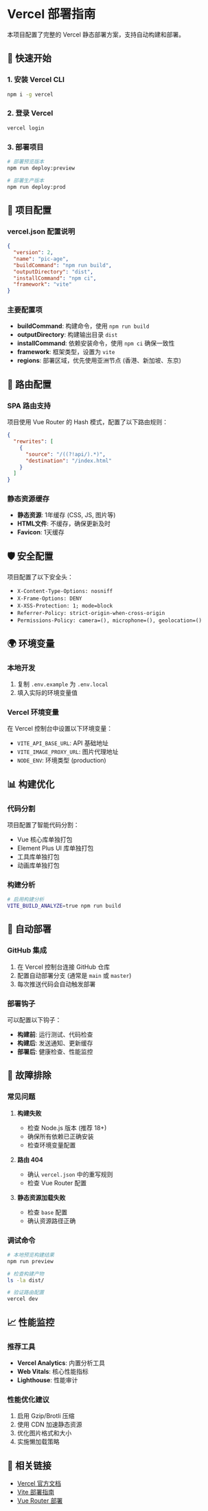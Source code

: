 # Vercel 部署指南

本项目配置了完整的 Vercel 静态部署方案，支持自动构建和部署。

## 🚀 快速开始

### 1. 安装 Vercel CLI

```bash
npm i -g vercel
```

### 2. 登录 Vercel

```bash
vercel login
```

### 3. 部署项目

```bash
# 部署预览版本
npm run deploy:preview

# 部署生产版本
npm run deploy:prod
```

## 📁 项目配置

### vercel.json 配置说明

```json
{
  "version": 2,
  "name": "pic-age",
  "buildCommand": "npm run build",
  "outputDirectory": "dist",
  "installCommand": "npm ci",
  "framework": "vite"
}
```

### 主要配置项

- **buildCommand**: 构建命令，使用 `npm run build`
- **outputDirectory**: 构建输出目录 `dist`
- **installCommand**: 依赖安装命令，使用 `npm ci` 确保一致性
- **framework**: 框架类型，设置为 `vite`
- **regions**: 部署区域，优先使用亚洲节点 (香港、新加坡、东京)

## 🔧 路由配置

### SPA 路由支持

项目使用 Vue Router 的 Hash 模式，配置了以下路由规则：

```json
{
  "rewrites": [
    {
      "source": "/((?!api/).*)",
      "destination": "/index.html"
    }
  ]
}
```

### 静态资源缓存

- **静态资源**: 1年缓存 (CSS, JS, 图片等)
- **HTML文件**: 不缓存，确保更新及时
- **Favicon**: 1天缓存

## 🛡️ 安全配置

项目配置了以下安全头：

- `X-Content-Type-Options: nosniff`
- `X-Frame-Options: DENY`
- `X-XSS-Protection: 1; mode=block`
- `Referrer-Policy: strict-origin-when-cross-origin`
- `Permissions-Policy: camera=(), microphone=(), geolocation=()`

## 🌍 环境变量

### 本地开发

1. 复制 `.env.example` 为 `.env.local`
2. 填入实际的环境变量值

### Vercel 环境变量

在 Vercel 控制台中设置以下环境变量：

- `VITE_API_BASE_URL`: API 基础地址
- `VITE_IMAGE_PROXY_URL`: 图片代理地址
- `NODE_ENV`: 环境类型 (production)

## 📊 构建优化

### 代码分割

项目配置了智能代码分割：

- Vue 核心库单独打包
- Element Plus UI 库单独打包
- 工具库单独打包
- 动画库单独打包

### 构建分析

```bash
# 启用构建分析
VITE_BUILD_ANALYZE=true npm run build
```

## 🔄 自动部署

### GitHub 集成

1. 在 Vercel 控制台连接 GitHub 仓库
2. 配置自动部署分支 (通常是 `main` 或 `master`)
3. 每次推送代码会自动触发部署

### 部署钩子

可以配置以下钩子：

- **构建前**: 运行测试、代码检查
- **构建后**: 发送通知、更新缓存
- **部署后**: 健康检查、性能监控

## 🐛 故障排除

### 常见问题

1. **构建失败**
   - 检查 Node.js 版本 (推荐 18+)
   - 确保所有依赖已正确安装
   - 检查环境变量配置

2. **路由 404**
   - 确认 `vercel.json` 中的重写规则
   - 检查 Vue Router 配置

3. **静态资源加载失败**
   - 检查 `base` 配置
   - 确认资源路径正确

### 调试命令

```bash
# 本地预览构建结果
npm run preview

# 检查构建产物
ls -la dist/

# 验证路由配置
vercel dev
```

## 📈 性能监控

### 推荐工具

- **Vercel Analytics**: 内置分析工具
- **Web Vitals**: 核心性能指标
- **Lighthouse**: 性能审计

### 性能优化建议

1. 启用 Gzip/Brotli 压缩
2. 使用 CDN 加速静态资源
3. 优化图片格式和大小
4. 实施懒加载策略

## 🔗 相关链接

- [Vercel 官方文档](https://vercel.com/docs)
- [Vite 部署指南](https://vitejs.dev/guide/static-deploy.html)
- [Vue Router 部署](https://router.vuejs.org/guide/essentials/history-mode.html)
